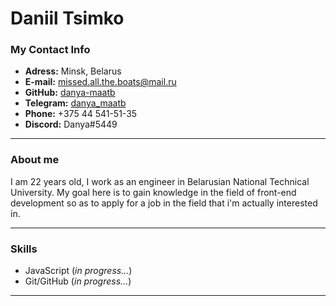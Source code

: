# **Daniil Tsimko**
### **My Contact Info**
* **Adress:** Minsk, Belarus
* **E-mail:** missed.all.the.boats@mail.ru
* **GitHub:** [danya-maatb](https://github.com/danya-maatb)
* **Telegram:** [danya_maatb](https://t.me/danya_maatb)
* **Phone:** +375 44 541-51-35
* **Discord:** Danya#5449

***
### **About me** 
I am 22 years old, I work as an engineer in Belarusian National Technical University. My goal here is to gain knowledge in the field of front-end development so as to apply for a job in the field that i'm actually interested in.

***
### **Skills**
* JavaScript (*in progress...*)
* Git/GitHub (*in progress...*)

***
